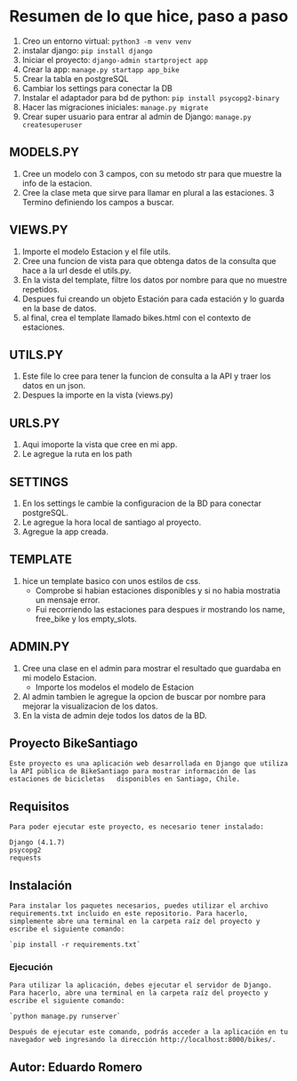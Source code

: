 # Resumen de lo que hice, paso a paso

1. Creo un entorno virtual: `python3 -m venv venv`
2. instalar django: `pip install django`
3. Iniciar el proyecto: `django-admin startproject app`
4. Crear la app: `manage.py startapp app_bike`
5. Crear la tabla en postgreSQL
6. Cambiar los settings para conectar la DB
7. Instalar el adaptador para bd de python: `pip install psycopg2-binary`
8. Hacer las migraciones iniciales: `manage.py migrate`
9. Crear super usuario para entrar al admin de Django: `manage.py createsuperuser`

## MODELS.PY

1. Cree un modelo con 3 campos, con su metodo str para que muestre la info de la estacion.
2. Cree la clase meta que sirve para llamar en plural a las estaciones.
3 Termino definiendo los campos a buscar.

## VIEWS.PY

1. Importe el modelo Estacion y el file utils.
2. Cree una funcion de vista para que obtenga datos de la consulta que hace a la url desde el utils.py.
3. En la vista del template, filtre los datos por nombre para que no muestre repetidos.
4. Despues fui creando un objeto Estación para cada estación y lo guarda en la base de datos.
5. al final, crea el template llamado bikes.html con el contexto de estaciones.

## UTILS.PY

1. Este file lo cree para tener la funcion de consulta a la API y traer los datos en un json.
2. Despues la importe en la vista (views.py)

## URLS.PY

1. Aqui imoporte la vista que cree en mi app.
2. Le agregue la ruta en los path

## SETTINGS

1. En los settings le cambie la configuracion de la BD para conectar postgreSQL.
2. Le agregue la hora local de santiago al proyecto.
3. Agregue la app creada.

## TEMPLATE

1. hice un template basico con unos estilos de css.
    - Comprobe si habian estaciones disponibles y si no habia mostratia un mensaje error.
    - Fui recorriendo las estaciones para despues ir mostrando los name, free_bike y los empty_slots.

## ADMIN.PY

1. Cree una clase en el admin para mostrar el resultado que guardaba en mi modelo Estacion.
    - Importe los modelos el modelo de Estacion
2. Al admin tambien le agregue la opcion de buscar por nombre para mejorar la visualizacion de los datos.
3. En la vista de admin deje todos los datos de la BD.

## Proyecto BikeSantiago

    Este proyecto es una aplicación web desarrollada en Django que utiliza la API pública de BikeSantiago para mostrar información de las estaciones de bicicletas   disponibles en Santiago, Chile.

## Requisitos

    Para poder ejecutar este proyecto, es necesario tener instalado:

    Django (4.1.7)
    psycopg2
    requests

## Instalación

    Para instalar los paquetes necesarios, puedes utilizar el archivo requirements.txt incluido en este repositorio. Para hacerlo, simplemente abre una terminal en la carpeta raíz del proyecto y escribe el siguiente comando:

    `pip install -r requirements.txt`

### Ejecución

    Para utilizar la aplicación, debes ejecutar el servidor de Django. Para hacerlo, abre una terminal en la carpeta raíz del proyecto y escribe el siguiente comando:

    `python manage.py runserver`

    Después de ejecutar este comando, podrás acceder a la aplicación en tu navegador web ingresando la dirección http://localhost:8000/bikes/.

## Autor: Eduardo Romero
